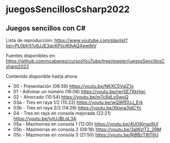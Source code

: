 # juegosSencillosCsharp2022

## Juegos sencillos con C#

Lista de reproducción: https://www.youtube.com/playlist?list=PL0bfr51v6JJE3qcKPjjcjKlhAQ4wejfeV

Fuentes disponibles en: https://github.com/ncabanes/cursosYouTube/tree/master/juegosSencillosCsharp2022

Contenido disponible hasta ahora:

 - 00 - Presentación (06:59) https://youtu.be/NKXC5VqlZ1o
 - 01 - Adivinar un número (16:06) https://youtu.be/rwrSE7XkHgc
 - 02 - Ahorcado (10:54) https://youtu.be/m7c8dLo5woQ
 - 03a - Tres en raya 1/2 (15:22) https://youtu.be/wQWfDUJ_Erk
 - 03b - Tres en raya 2/2 (14:28) https://youtu.be/Xksna3jdCYc
 - 04 - Tres en raya en consola mejorada (22:21) https://youtu.be/jytUJBLqL3A
 - 05a - Mazmorras en consola 1 (12:00) https://youtu.be/4UO8jnsp9UI
 - 05b - Mazmorras en consola 2 (09:18) https://youtu.be/3aWzlT2_2RM
 - 05c - Mazmorras en consola 3 (21:50) https://youtu.be/RjBBzT8tT6U

 